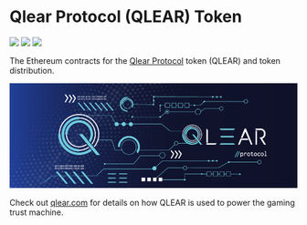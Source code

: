# Qlear Protocol (QLEAR) Token
<a href="https://discordapp.com/invite/p6JTmBN" target="_blank"><img src="https://img.shields.io/badge/discord--blue.svg?longCache=true&style=popout-square"></a>
<a href="https://twitter.com/ProtocolQlear" target="_blank"><img src="https://img.shields.io/badge/twitter--blue.svg?longCache=true&style=popout-square"></a>
<a href="https://www.reddit.com/r/QlearProtocol/" target="_blank"><img src="https://img.shields.io/badge/reddit--blue.svg?longCache=true&style=popout-square"></a>




The Ethereum contracts for the [Qlear Protocol](https://qlear.com) token  (QLEAR) and token distribution.

![Qlear Protocol](qlear_cover.png)

Check out [qlear.com](https://qlear.com) for details on how QLEAR is used to power the gaming trust machine. 
